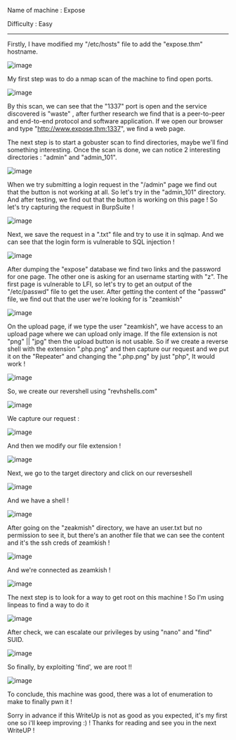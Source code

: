 Name of machine : Expose

Difficulty : Easy

--------------------------------------------------------
Firstly, I have modified my "/etc/hosts" file to add the "expose.thm" hostname.

![image](https://github.com/user-attachments/assets/beb8e512-e95f-4367-b093-f1a3dba5f185)

My first step was to do a nmap scan of the machine to find open ports.

![image](https://github.com/user-attachments/assets/e7596004-9b59-423c-bea8-bbaf7e2b7736)

By this scan, we can see that the "1337" port is open and the service discovered is "waste" , after further research we find that is a peer-to-peer and end-to-end protocol and software application. If we open our browser and type "http://www.expose.thm:1337", we find a web page.

The next step is to start a gobuster scan to find directories, maybe we'll find something interesting. 
Once the scan is done, we can notice 2 interesting directories : "admin" and "admin_101".

![image](https://github.com/user-attachments/assets/5669c114-3abe-4dfd-a781-febb8862396e)

When we try submitting a login request in the "/admin" page we find out that the button is not working at all. So let's try in the "admin_101" directory. And after testing, we find out that the button is working on this page !
So let's try capturing the request in BurpSuite !

![image](https://github.com/user-attachments/assets/1f3ab0c2-efaa-458f-a9a6-87ed328ffe4b)

Next, we save the request in a ".txt" file and try to use it in sqlmap. And we can see that the login form is vulnerable to SQL injection !

![image](https://github.com/user-attachments/assets/c5e53bc2-36a7-4453-b239-2bd9ca73cd36)

After dumping the "expose" database we find two links and the password for one page. The other one is asking for an username starting with "z". The first page is vulnerable to LFI, so let's try to get an output of the "/etc/passwd" file to get the user. After getting the content of the "passwd" file, we find out that the user we're looking for is "zeamkish"

![image](https://github.com/user-attachments/assets/f5d953ef-d3e6-4ffa-a626-a3bb6df05ffb)

On the upload page, if we type the user "zeamkish", we have access to an upload page where we can upload only image. If the file extension is not "png" || "jpg" then the upload button is not usable. So if we create a reverse shell with the extension ".php.png" and then capture our request and we put it on the "Repeater" and changing the ".php.png" by just "php", It would work !

![image](https://github.com/user-attachments/assets/10808d16-78a6-484d-86bc-8adb69fee5c3)

So, we create our revershell using "revhshells.com"

![image](https://github.com/user-attachments/assets/0576bce9-2936-4f3e-9e8e-4c47b762972d)

We capture our request : 

![image](https://github.com/user-attachments/assets/cd14ad2e-0e67-4e6b-817f-d07b65e12f1b)

And then we modify our file extension ! 

![image](https://github.com/user-attachments/assets/47c59c5e-cfce-455b-9255-dddcd38c7a69)

Next, we go to the target directory and click on our reverseshell 

![image](https://github.com/user-attachments/assets/00d0330e-4047-4cd4-9c70-a6e063145625)

And we have a shell ! 

![image](https://github.com/user-attachments/assets/846a615a-d928-40cd-849d-b9e200db823a)

After going on the "zeakmish" directory, we have an user.txt but no permission to see it, but there's an another file that we can see the content and it's the ssh creds of zeamkish ! 

![image](https://github.com/user-attachments/assets/c5ed7d02-b144-4f5f-9b42-a5b1cba94ab0)

And we're connected as zeamkish ! 

![image](https://github.com/user-attachments/assets/2246121e-5652-439e-99de-f6738d2c6f0e)

The next step is to look for a way to get root on this machine ! So I'm using linpeas to find a way to do it 

![image](https://github.com/user-attachments/assets/f146f2e2-8f16-4465-81f0-1bc392bc5479)

After check, we can escalate our privileges by using "nano" and "find" SUID. 

![image](https://github.com/user-attachments/assets/87e6ee54-f8c7-4a3c-b605-714f468b9d03)

So finally, by exploiting 'find', we are root !!

![image](https://github.com/user-attachments/assets/541b6276-090a-4428-9050-d9b9fb578eaf)

To conclude, this machine was good, there was a lot of enumeration to make to finally pwn it !

Sorry in advance if this WriteUp is not as good as you expected, it's my first one so i'll keep improving :) !
Thanks for reading and see you in the next WriteUP !









